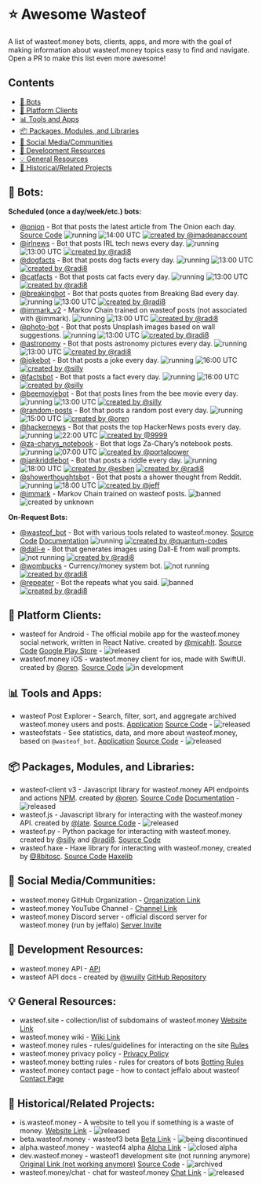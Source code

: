 # ⭐ Awesome Wasteof
A list of wasteof.money bots, clients, apps, and more  with the goal of making information about wasteof.money topics easy to find and navigate. Open a PR to make this list even more awesome!

## Contents
- [🤖 Bots](#-bots)
- [🔌 Platform Clients](#-platform-clients)
- [📊 Tools and Apps](#-tools-and-apps)
- [📦 Packages, Modules, and Libraries](#-packages-modules-and-libraries)
- [💬 Social Media/Communities](#-social-mediacommunities)
- [📔 Development Resources](#-development-resources)
- [💡 General Resources](#-general-resources)
- [🔗 Historical/Related Projects](#-historicalrelated-projects)

## **🤖 Bots:**

**Scheduled (once a day/week/etc.) bots:**
- [@onion](https://wasteof.money/users/onion) - Bot that posts the latest article from The Onion each day. [Source Code](https://github.com/imadeanaccount1/onionbot) ![running](https://img.shields.io/badge/status-running-blue)  ![14:00 UTC](https://img.shields.io/badge/time-14:00_UTC-green) [![created by @imadeanaccount](https://img.shields.io/badge/created_by-@imadeanaccount-yellow)](https://wasteof.money/users/imadeanaccount)
- [@irlnews](https://wasteof.money/users/irlnews) - Bot that posts IRL tech news every day. ![running](https://img.shields.io/badge/status-running-blue) ![13:00 UTC](https://img.shields.io/badge/time-13:00_UTC-green) [![created by @radi8](https://img.shields.io/badge/created_by-@radi8-lightgrey)](https://wasteof.money/users/radi8)
- [@dogfacts](https://wasteof.money/users/dogfacts) - Bot that posts dog facts every day. ![running](https://img.shields.io/badge/status-running-blue) ![13:00 UTC](https://img.shields.io/badge/time-16:00_UTC-green) [![created by @radi8](https://img.shields.io/badge/created_by-@radi8-lightgrey)](https://wasteof.money/users/radi8)
- [@catfacts](https://wasteof.money/users/catfacts) - Bot that posts cat facts every day. ![running](https://img.shields.io/badge/status-running-blue) ![13:00 UTC](https://img.shields.io/badge/time-13:00_UTC-green) [![created by @radi8](https://img.shields.io/badge/created_by-@radi8-lightgrey)](https://wasteof.money/users/radi8)
- [@breakingbot](https://wasteof.money/users/breakingbot) - Bot that posts quotes from Breaking Bad every day. ![running](https://img.shields.io/badge/status-running-blue) ![13:00 UTC](https://img.shields.io/badge/time-16:00_UTC-green) [![created by @radi8](https://img.shields.io/badge/created_by-@radi8-lightgrey)](https://wasteof.money/users/radi8)
- [@immark_v2](https://wasteof.money/users/immark_v2) -  Markov Chain trained on wasteof posts (not associated with @immark). ![running](https://img.shields.io/badge/status-running-blue) ![13:00 UTC](https://img.shields.io/badge/time-13:00_UTC-green) [![created by @radi8](https://img.shields.io/badge/created_by-@radi8-lightgrey)](https://wasteof.money/users/radi8)
- [@photo-bot](https://wasteof.money/users/photo-bot) - Bot that posts Unsplash images based on wall suggestions.  ![running](https://img.shields.io/badge/status-running-blue) ![13:00 UTC](https://img.shields.io/badge/time-13:00_UTC-green) [![created by @radi8](https://img.shields.io/badge/created_by-@radi8-lightgrey)](https://wasteof.money/users/radi8)
- [@astronomy](https://wasteof.money/users/astronomy) - Bot that posts astronomy pictures every day. ![running](https://img.shields.io/badge/status-running-blue) ![13:00 UTC](https://img.shields.io/badge/time-13:00_UTC-green) [![created by @radi8](https://img.shields.io/badge/created_by-@radi8-lightgrey)](https://wasteof.money/users/radi8)
- [@jokebot](https://wasteof.money/users/jokebot) - Bot that posts a joke every day. ![running](https://img.shields.io/badge/status-running-blue) ![16:00 UTC](https://img.shields.io/badge/time-16:00_UTC-green) [![created by @silly](https://img.shields.io/badge/created_by-@silly-hotpink)](https://wasteof.money/users/silly)
- [@factsbot](https://wasteof.money/users/factsbot) - Bot that posts a fact every day. ![running](https://img.shields.io/badge/status-running-blue) ![16:00 UTC](https://img.shields.io/badge/time-16:00_UTC-green) [![created by @silly](https://img.shields.io/badge/created_by-@silly-hotpink)](https://wasteof.money/users/silly)
- [@beemoviebot](https://wasteof.money/users/beemoviebot) - Bot that posts lines from the bee movie every day. ![running](https://img.shields.io/badge/status-running-blue) ![13:00 UTC](https://img.shields.io/badge/time-13:00_UTC-green) [![created by @silly](https://img.shields.io/badge/created_by-@silly-hotpink)](https://wasteof.money/users/silly)
- [@random-posts](https://wasteof.money/users/random-posts) - Bot that posts a random post every day. ![running](https://img.shields.io/badge/status-running-blue) ![15:00 UTC](https://img.shields.io/badge/time-15:00_UTC-green) [![created by @oren](https://img.shields.io/badge/created_by-@oren-orange)](https://wasteof.money/users/oren)
- [@hackernews](https://wasteof.money/users/hackernews) - Bot that posts the top HackerNews posts every day. ![running](https://img.shields.io/badge/status-running-blue) ![22:00 UTC](https://img.shields.io/badge/time-22:00_UTC-green) [![created by @9999](https://img.shields.io/badge/created_by-@9999-lightskyblue)](https://wasteof.money/users/9999)
- [@za-charys_notebook](https://wasteof.money/users/za-charys_notebook) - Bot that logs Za-Chary’s notebook posts. ![running](https://img.shields.io/badge/status-running-blue) ![07:00 UTC](https://img.shields.io/badge/time-07:00_UTC-green) [![created by @portalpower](https://img.shields.io/badge/created_by-@portalpower-lightskyblue)](https://wasteof.money/users/portalpower)
- [@jankriddlebot](https://wasteof.money/users/jankriddlebot) - Bot that posts a riddle every day. ![running](https://img.shields.io/badge/status-running-blue) ![18:00 UTC](https://img.shields.io/badge/time-18:00_UTC-green) [![created by @esben](https://img.shields.io/badge/created_by-@esben-tomato)](https://wasteof.money/users/esben) [![created by @radi8](https://img.shields.io/badge/created_by-@radi8-lightgrey)](https://wasteof.money/users/radi8)
- [@showerthoughtsbot](https://wasteof.money/users/showerthoughtsbot) - Bot that posts a shower thought from Reddit. ![running](https://img.shields.io/badge/status-running-blue) ![18:00 UTC](https://img.shields.io/badge/time-18:00_UTC-green) [![created by @jeff](https://img.shields.io/badge/created_by-@jeff-hotpink)](https://wasteof.money/users/jeff)
- [@immark](https://wasteof.money/users/immark) - Markov Chain trained on wasteof posts. ![banned](https://img.shields.io/badge/status-banned-red) ![created by unknown](https://img.shields.io/badge/created_by-unknown-lightgrey)
  
**On-Request Bots:**
- [@wasteof_bot](https://wasteof.money/users/wasteof_bot) - Bot with various tools related to wasteof.money. [Source Code](https://github.com/Quantum-Codes/Wob-Graphs) [Documentation](/docs/wasteof_bot/docs.md) ![running](https://img.shields.io/badge/status-running-blue) [![created by @quantum-codes](https://img.shields.io/badge/created_by-@quantum--codes-lightskyblue)](https://wasteof.money/users/quantum-codes)
- [@dall-e](https://wasteof.money/users/dall-e) - Bot that generates images using Dall-E from wall prompts. ![not running](https://img.shields.io/badge/status-not_running-yellow) [![created by @radi8](https://img.shields.io/badge/created_by-@radi8-lightgrey)](https://wasteof.money/users/radi8)
- [@wombucks](https://wasteof.money/users/wombucks) - Currency/money system bot. ![not running](https://img.shields.io/badge/status-not_running-yellow) [![created by @radi8](https://img.shields.io/badge/created_by-@radi8-lightgrey)](https://wasteof.money/users/radi8)
- [@repeater](https://wasteof.money/users/repeater) - Bot the repeats what you said. ![banned](https://img.shields.io/badge/status-banned-red) [![created by @radi8](https://img.shields.io/badge/created_by-@radi8-lightgrey)](https://wasteof.money/users/radi8)

## **🔌 Platform Clients:**
- wasteof for Android -  The official mobile app for the wasteof.money social network, written in React Native. created by [@micahlt](https://wasteof.money/users/micahlt). [Source Code](https://github.com/micahlt/wasteof.mobile) [Google Play Store](https://play.google.com/store/apps/details?id=com.micahlindley.wasteofmobile) - ![released](https://img.shields.io/badge/status-released-blue)
- wasteof.money iOS - wasteof.money client for ios, made with SwiftUI. created by [@oren](https://wasteof.money/users/oren). [Source Code](https://github.com/Oren-Lindsey/wasteof.money-ios) ![in development](https://img.shields.io/badge/status-in_development-yellow) 

## **📊 Tools and Apps:**
- wasteof Post Explorer - Search, filter, sort, and aggregate archived wasteof.money users and posts. [Application](https://wasteof-postexplorer.vercel.app) [Source Code](https://github.com/imadeanaccount1/wasteofpostexplorer) - ![released](https://img.shields.io/badge/status-released-blue)
- wasteofstats - See statistics, data, and more about wasteof.money, based on `@wasteof_bot`. [Application](https://wasteofstats.lindsey.studio/) [Source Code](https://github.com/Oren-Lindsey/wasteofstats2) - ![released](https://img.shields.io/badge/status-released-blue)

## **📦 Packages, Modules, and Libraries:**
- wasteof-client v3 - Javascript library for wasteof.money API endpoints and actions [NPM](https://www.npmjs.com/package/wasteof-client). created by [@oren](https://wasteof.money/users/oren). [Source Code](https://github.com/Oren-Lindsey/wasteof-client3) [Documentation](https://oren-lindsey.github.io/wasteof-client-docs/) - ![released](https://img.shields.io/badge/status-released-blue)
- wasteof.js - Javascript library for interacting with the wasteof.money API. created by [@late](https://wasteof.money/users/late). [Source Code](https://github.com/Late-Is-Cool/wasteof.js) - ![released](https://img.shields.io/badge/status-released-blue)
- wasteof.py - Python package for interacting with wasteof.money. created by [@silly](https://wasteof.money/users/silly) and [@radi8](https://wasteof.money/users/radi8). [Source Code](https://github.com/reidthepog/wasteof.py)
- wasteof.haxe - Haxe library for interacting with wasteof.money, created by [@8bitosc](https://wasteof.money/users/8bitosc). [Source Code](https://github.com/8BitOSC/wasteof-haxe) [Haxelib](https://lib.haxe.org/p/wasteofhaxe)

## **💬 Social Media/Communities:**
- wasteof.money GitHub Organization - [Organization Link](https://github.com/waste-of)
- wasteof.money YouTube Channel - [Channel Link](https://www.youtube.com/@wasteofmoney)
- wasteof.money Discord server - official discord server for wasteof.money (run by jeffalo) [Server Invite](https://discord.gg/VkZnVdZTZX)

## **📔 Development Resources:**
- wasteof.money API - [API](https://api.wasteof.money/)
- wasteof API docs - created by [@wuilly](https://wasteof.money/wuilly) [GitHub Repository](https://github.com/wulliy/wasteof-docs)

## **💡 General Resources:**
- wasteof.site - collection/list of subdomains of wasteof.money [Website Link](https://wasteof.site)
- wasteof.money wiki - [Wiki Link](https://wiki.wasteof.money)
- wasteof.money rules - rules/guidelines for interacting on the site [Rules](https://wasteof.money/rules)
- wasteof.money privacy policy - [Privacy Policy](https://wasteof.money/privacy)
- wasteof.money botting rules - rules for creators of bots [Botting Rules](https://wasteof.money/posts/629eef086586aae544597fac)
- wasteof.money contact page - how to contact jeffalo about wasteof [Contact Page](https://wasteof.money/contact)

## **🔗 Historical/Related Projects:**
- is.wasteof.money - A website to tell you if something is a waste of money. [Website Link](https://is.wasteof.money/) - ![released](https://img.shields.io/badge/status-released-blue)
- beta.wasteof.money - wasteof3 beta [Beta Link](https://beta.wasteof.money/) - ![being discontinued](https://img.shields.io/badge/status-being_discontinued-yellow)
- alpha.wasteof.money - wasteof4 alpha [Alpha Link](https://alpha.wasteof.money/) - ![closed alpha](https://img.shields.io/badge/status-closed_alpha-yellow)
- dev.wasteof.money - wasteof1 development site (not running anymore) [Original Link (not working anymore)](https://dev.wasteof.money/) [Source Code](https://github.com/jeffalo/wasteof.money) - ![archived](https://img.shields.io/badge/status-archived-red)
- wasteof.money/chat - chat for wasteof.money [Chat Link](https://wasteof.money/chat) - ![released](https://img.shields.io/badge/status-released-blue)
